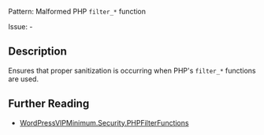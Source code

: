 Pattern: Malformed PHP `filter_*` function

Issue: -

## Description

Ensures that proper sanitization is occurring when PHP's `filter_*` functions are used.

## Further Reading

* [WordPressVIPMinimum.Security.PHPFilterFunctions](https://github.com/Automattic/VIP-Coding-Standards/tree/develop/WordPressVIPMinimum/Sniffs/Security/PHPFilterFunctionsSniff.php)